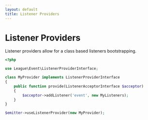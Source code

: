 ```yaml
---
layout: default
title: Listener Providers
---
```


# Listener Providers

Listener providers allow for a class based listeners bootstrapping.

~~~ php
<?php

use League\Event\ListenerProviderInterface;

class MyProvider implements ListenerProviderInterface
{
    public function provide(ListenerAcceptorInterface $acceptor)
    {
        $acceptor->addListener('event', new MyListeners);
    }
}

$emitter->useListenerProvider(new MyProvider);
~~~
